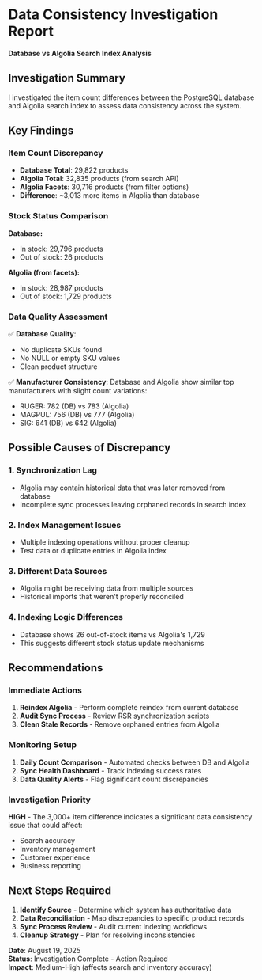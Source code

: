 # Data Consistency Investigation Report
**Database vs Algolia Search Index Analysis**

## Investigation Summary

I investigated the item count differences between the PostgreSQL database and Algolia search index to assess data consistency across the system.

## Key Findings

### Item Count Discrepancy
- **Database Total**: 29,822 products
- **Algolia Total**: 32,835 products (from search API)
- **Algolia Facets**: 30,716 products (from filter options)
- **Difference**: ~3,013 more items in Algolia than database

### Stock Status Comparison
**Database:**
- In stock: 29,796 products
- Out of stock: 26 products

**Algolia (from facets):**
- In stock: 28,987 products  
- Out of stock: 1,729 products

### Data Quality Assessment
✅ **Database Quality**:
- No duplicate SKUs found
- No NULL or empty SKU values
- Clean product structure

✅ **Manufacturer Consistency**:
Database and Algolia show similar top manufacturers with slight count variations:
- RUGER: 782 (DB) vs 783 (Algolia)
- MAGPUL: 756 (DB) vs 777 (Algolia)
- SIG: 641 (DB) vs 642 (Algolia)

## Possible Causes of Discrepancy

### 1. **Synchronization Lag**
- Algolia may contain historical data that was later removed from database
- Incomplete sync processes leaving orphaned records in search index

### 2. **Index Management Issues**
- Multiple indexing operations without proper cleanup
- Test data or duplicate entries in Algolia index

### 3. **Different Data Sources**
- Algolia might be receiving data from multiple sources
- Historical imports that weren't properly reconciled

### 4. **Indexing Logic Differences**
- Database shows 26 out-of-stock items vs Algolia's 1,729
- This suggests different stock status update mechanisms

## Recommendations

### Immediate Actions
1. **Reindex Algolia** - Perform complete reindex from current database
2. **Audit Sync Process** - Review RSR synchronization scripts
3. **Clean Stale Records** - Remove orphaned entries from Algolia

### Monitoring Setup
1. **Daily Count Comparison** - Automated checks between DB and Algolia
2. **Sync Health Dashboard** - Track indexing success rates
3. **Data Quality Alerts** - Flag significant count discrepancies

### Investigation Priority
**HIGH** - The 3,000+ item difference indicates a significant data consistency issue that could affect:
- Search accuracy
- Inventory management
- Customer experience
- Business reporting

## Next Steps Required

1. **Identify Source** - Determine which system has authoritative data
2. **Data Reconciliation** - Map discrepancies to specific product records
3. **Sync Process Review** - Audit current indexing workflows
4. **Cleanup Strategy** - Plan for resolving inconsistencies

**Date**: August 19, 2025  
**Status**: Investigation Complete - Action Required  
**Impact**: Medium-High (affects search and inventory accuracy)